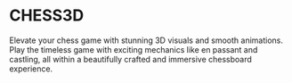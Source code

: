 # CHESS3D
Elevate your chess game with stunning 3D visuals and smooth animations. Play the timeless game with exciting mechanics like en passant and castling, all within a beautifully crafted and immersive chessboard experience.
